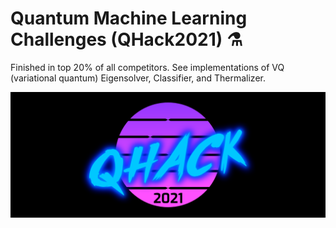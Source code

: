 # Quantum Machine Learning Challenges (QHack2021) ⚗️ 

Finished in top 20% of all competitors. See implementations of VQ (variational quantum) Eigensolver, Classifier, and Thermalizer.

<p align="center">
  <img title="QHACK2021 Logo" alt="QHACK2021 Logo" src="./img/qhack-banner.png">
</p>
